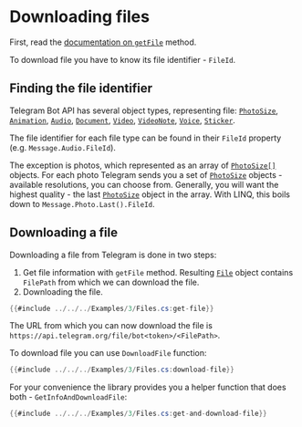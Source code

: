 # Downloading files

First, read the [documentation on `getFile`](https://core.telegram.org/bots/api#getfile) method.

To download file you have to know its file identifier - `FileId`.

## Finding the file identifier

Telegram Bot API has several object types, representing file:
[`PhotoSize`], [`Animation`], [`Audio`], [`Document`], [`Video`], [`VideoNote`], [`Voice`], [`Sticker`].

The file identifier for each file type can be found in their `FileId` property (e.g. `Message.Audio.FileId`).

The exception is photos, which represented as an array of [`PhotoSize[]`][`PhotoSize`] objects.
For each photo Telegram sends you a set of [`PhotoSize`] objects - available resolutions, you can choose from.
Generally, you will want the highest quality - the last [`PhotoSize`] object in the array.
With LINQ, this boils down to `Message.Photo.Last().FileId`.

## Downloading a file

Downloading a file from Telegram is done in two steps:

1. Get file information with `getFile` method. Resulting [`File`] object contains `FilePath` from which we can download the file.
2. Downloading the file.

```C#
{{#include ../../../Examples/3/Files.cs:get-file}}
```

The URL from which you can now download the file is `https://api.telegram.org/file/bot<token>/<FilePath>`.

To download file you can use `DownloadFile` function:

```C#
{{#include ../../../Examples/3/Files.cs:download-file}}
```

For your convenience the library provides you a helper function that does both - `GetInfoAndDownloadFile`:

```C#
{{#include ../../../Examples/3/Files.cs:get-and-download-file}}
```

[`PhotoSize`]: https://core.telegram.org/bots/api#photosize
[`Animation`]: https://core.telegram.org/bots/api#animation
[`Audio`]: https://core.telegram.org/bots/api#audio
[`Document`]: https://core.telegram.org/bots/api#document
[`Video`]: https://core.telegram.org/bots/api#video
[`VideoNote`]: https://core.telegram.org/bots/api#videonote
[`Voice`]: https://core.telegram.org/bots/api#voice
[`Sticker`]: https://core.telegram.org/bots/api#sticker
[`File`]: https://core.telegram.org/bots/api#file
